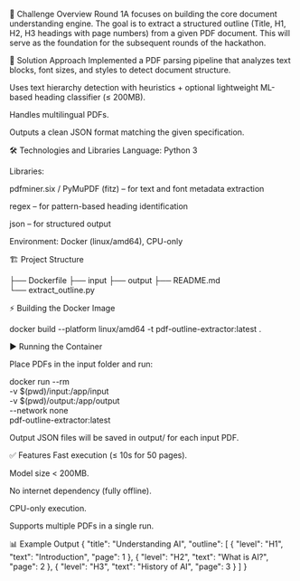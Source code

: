 📌 Challenge Overview
Round 1A focuses on building the core document understanding engine. The goal is to extract a structured outline (Title, H1, H2, H3 headings with page numbers) from a given PDF document. This will serve as the foundation for the subsequent rounds of the hackathon.

🚀 Solution Approach
Implemented a PDF parsing pipeline that analyzes text blocks, font sizes, and styles to detect document structure.

Uses text hierarchy detection with heuristics + optional lightweight ML-based heading classifier (≤ 200MB).

Handles multilingual PDFs.

Outputs a clean JSON format matching the given specification.

🛠️ Technologies and Libraries
Language: Python 3

Libraries:

pdfminer.six / PyMuPDF (fitz) – for text and font metadata extraction

regex – for pattern-based heading identification

json – for structured output

Environment: Docker (linux/amd64), CPU-only

🏗️ Project Structure

├── Dockerfile
├── input
├── output
├── README.md  
└── extract_outline.py
    
⚡ Building the Docker Image

docker build --platform linux/amd64 -t pdf-outline-extractor:latest .

▶️ Running the Container

Place PDFs in the input folder and run:

docker run --rm \
  -v $(pwd)/input:/app/input \
  -v $(pwd)/output:/app/output \
  --network none \
  pdf-outline-extractor:latest
  
Output JSON files will be saved in output/ for each input PDF.

✅ Features
Fast execution (≤ 10s for 50 pages).

Model size < 200MB.

No internet dependency (fully offline).

CPU-only execution.

Supports multiple PDFs in a single run.

📊 Example Output
{
  "title": "Understanding AI",
  "outline": [
    { "level": "H1", "text": "Introduction", "page": 1 },
    { "level": "H2", "text": "What is AI?", "page": 2 },
    { "level": "H3", "text": "History of AI", "page": 3 }
  ]
}
